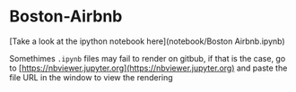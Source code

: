 # Boston-Airbnb

[Take a look at the ipython notebook here](notebook/Boston Airbnb.ipynb)

Somethimes `.ipynb` files may fail to render on gitbub, if that is the case, go to [https://nbviewer.jupyter.org](https://nbviewer.jupyter.org) and paste the file URL in the window to view the rendering
